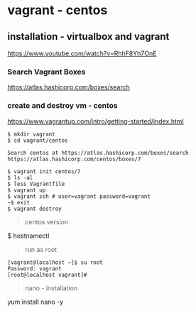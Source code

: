 # vagrant - centos

## installation - virtualbox and vagrant

https://www.youtube.com/watch?v=RhhF8Yh7OnE

### Search Vagrant Boxes

https://atlas.hashicorp.com/boxes/search

### create and destroy vm - centos

https://www.vagrantup.com/intro/getting-started/index.html

```
$ mkdir vagrant
$ cd vagrant/centos

Search centos at https://atlas.hashicorp.com/boxes/search 
https://atlas.hashicorp.com/centos/boxes/7

$ vagrant init centos/7
$ ls -al
$ less Vagrantfile
$ vagrant up
$ vagrant ssh # user=vagrant password=vagrant
~$ exit
$ vagrant destroy
```

> centos version

$ hostnamectl 

> run as root

```
[vagrant@localhost ~]$ su root
Password: vagrant
[root@localhost vagrant]#
```

> nano - installation

yum install nano -y
